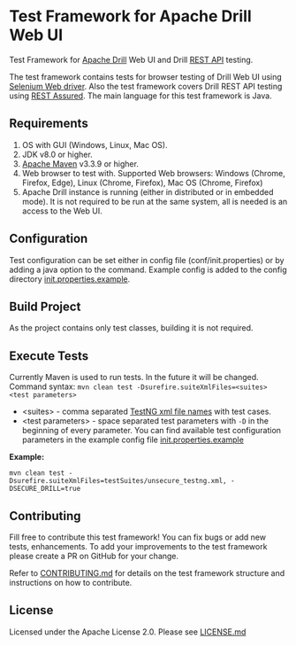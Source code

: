 # Test Framework for Apache Drill Web UI
Test Framework for [Apache Drill](http://drill.apache.org/) Web UI and Drill [REST API](https://drill.apache.org/docs/rest-api-introduction/) testing.

The test framework contains tests for browser testing of Drill Web UI using [Selenium Web driver](https://www.seleniumhq.org/projects/webdriver/).
Also the test framework covers Drill REST API testing using [REST Assured](http://rest-assured.io/). The main language for this test framework is Java.

## Requirements
1. OS with GUI (Windows, Linux, Mac OS).
2. JDK v8.0 or higher.
3. [Apache Maven](https://maven.apache.org/) v3.3.9 or higher.
4. Web browser to test with.
      Supported Web browsers: Windows (Chrome, Firefox, Edge), Linux (Chrome, Firefox), Mac OS (Chrome, Firefox)
5. Apache Drill instance is running (either in distributed or in embedded mode). It is not required to be run at the same system, all is needed is an access to the Web UI.

## Configuration
Test configuration can be set either in config file \(conf/init.properties\) or by adding a java option to the command. Example config is added to the config directory [init.properties.example](conf/init.properties.example). 

## Build Project
As the project contains only test classes, building it is not required.

## Execute Tests
Currently Maven is used to run tests. In the future it will be changed. Command syntax:
`mvn clean test -Dsurefire.suiteXmlFiles=<suites> <test parameters>`

 - \<suites\> - comma separated [TestNG xml file names](/testSuites) with test cases.
 - \<test parameters\> - space separated test parameters with `-D` in the beginning of every parameter. You can find available test configuration parameters in the example config file [init.properties.example](conf/init.properties.example)

**Example:**

`mvn clean test -Dsurefire.suiteXmlFiles=testSuites/unsecure_testng.xml, -DSECURE_DRILL=true`

## Contributing
Fill free to contribute this test framework! You can fix bugs or add new tests, enhancements. To add your improvements to the test framework please create a PR on GitHub for your change.

Refer to [CONTRIBUTING.md](CONTRIBUTING.md) for details on the test framework structure and instructions on how to contribute.

## License
Licensed under the Apache License 2.0. Please see [LICENSE.md](LICENSE.md)

